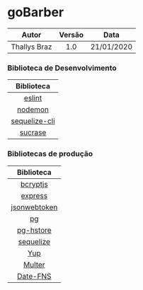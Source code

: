 # goBarber

|    Autor     | Versão |    Data    |
| :----------: | :----: | :--------: |
| Thallys Braz |  1.0   | 21/01/2020 |

### Biblioteca de Desenvolvimento

|                              Biblioteca                              |
| :------------------------------------------------------------------: |
|                    [eslint](https://eslint.org/)                     |
|                    [nodemon](https://nodemon.io/)                    |
| [sequelize-cli](https://sequelize.org/master/manual/migrations.html) |
|           [sucrase](https://www.npmjs.com/package/sucrase)           |

### Bibliotecas de produção

|                         Biblioteca                         |
| :--------------------------------------------------------: |
|     [bcryptjs](https://www.npmjs.com/package/bcryptjs)     |
|          [express](https://expressjs.com/pt-br/)           |
| [jsonwebtoken](https://www.npmjs.com/package/jsonwebtoken) |
|           [pg](https://www.npmjs.com/package/pg)           |
|    [pg-hstore](https://www.npmjs.com/package/pg-hstore)    |
|            [sequelize](https://sequelize.org/)             |
|          [Yup](https://www.npmjs.com/package/yup)          |
|       [Multer](https://www.npmjs.com/package/multer)       |
|     [Date-FNS](https://www.npmjs.com/package/date-fns)     |

